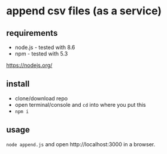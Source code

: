# append csv files (as a service)

## requirements

- node.js - tested with 8.6
- npm - tested with 5.3

https://nodejs.org/

## install

- clone/download repo
- open terminal/console and `cd` into where you put this
- `npm i`

## usage

`node append.js` and open http://localhost:3000 in a browser.